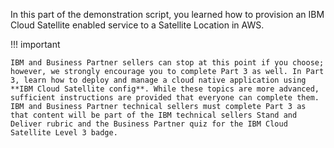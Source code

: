 In this part of the demonstration script, you learned how to provision an IBM Cloud Satellite enabled service to a Satellite Location in AWS.

!!! important

    IBM and Business Partner sellers can stop at this point if you choose; however, we strongly encourage you to complete Part 3 as well. In Part 3, learn how to deploy and manage a cloud native application using **IBM Cloud Satellite config**. While these topics are more advanced, sufficient instructions are provided that everyone can complete them. IBM and Business Partner technical sellers must complete Part 3 as that content will be part of the IBM technical sellers Stand and Deliver rubric and the Business Partner quiz for the IBM Cloud Satellite Level 3 badge.
